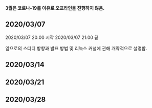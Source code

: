 **3월은 코로나-19를 이유로 오프라인을 진행하지 않음.**

## 2020/03/07

2020/03/07 20:00 시작
2020/03/07 21:00 끝

앞으로의 스터디 방향과 발표 방법 및 리눅스 커널에 관해 개략적으로 설명함.

## 2020/03/14



## 2020/03/21



## 2020/03/28




